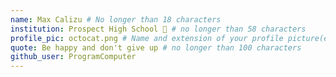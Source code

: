 ```yaml
---
name: Max Calizu # No longer than 18 characters
institution: Prospect High School 🚩 # no longer than 58 characters
profile_pic: octocat.png # Name and extension of your profile picture(ex. mona.png)
quote: Be happy and don't give up # no longer than 100 characters
github_user: ProgramComputer
---
```

